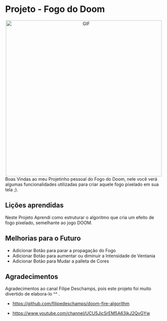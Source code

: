 
# Projeto - Fogo do Doom
<div align="center">
<img src="https://cdn.discordapp.com/attachments/868183044148834317/912528716192698368/2.gif"  alt="GIF" height="500px" />
</div>
Boas Vindas ao meu Projetinho pessoal do Fogo do Doom, nele você verá algumas funcionalidades utilizadas para criar aquele fogo pixelado em sua tela ;).


## Lições aprendidas

Neste Projeto Aprendi como estruturar o algoritmo que cria um efeito de fogo pixelado, semelhante ao jogo DOOM.

## Melhorias para o Futuro

* Adicionar Botão para parar a propagação do Fogo
* Adicionar Botão para aumentar ou diminuir a Intensidade de Ventania 
* Adicionar Botão para Mudar a palleta de Cores
## Agradecimentos

Agradecimentos ao canal Filipe Deschamps, pois este projeto foi muito divertido de elabora-lo ^^ .

* https://github.com/filipedeschamps/doom-fire-algorithm

* https://www.youtube.com/channel/UCU5JicSrEM5A63jkJ2QvGYw

